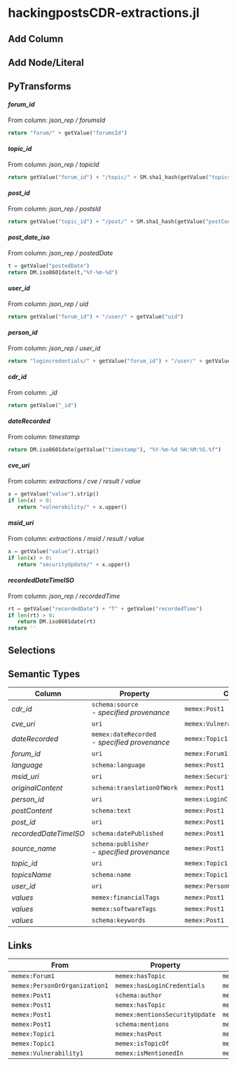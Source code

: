 # hackingpostsCDR-extractions.jl

## Add Column

## Add Node/Literal

## PyTransforms
#### _forum_id_
From column: _json_rep / forumsId_
``` python
return "forum/" + getValue("forumsId")
```

#### _topic_id_
From column: _json_rep / topicId_
``` python
return getValue("forum_id") + "/topic/" + SM.sha1_hash(getValue("topicsName"))
```

#### _post_id_
From column: _json_rep / postsId_
``` python
return getValue("topic_id") + "/post/" + SM.sha1_hash(getValue("postContent"))
```

#### _post_date_iso_
From column: _json_rep / postedDate_
``` python
t = getValue("postedDate")
return DM.iso8601date(t,"%Y-%m-%d")
```

#### _user_id_
From column: _json_rep / uid_
``` python
return getValue("forum_id") + "/user/" + getValue("uid")
```

#### _person_id_
From column: _json_rep / user_id_
``` python
return "logincredentials/" + getValue("forum_id") + "/user/" + getValue("uid")
```

#### _cdr_id_
From column: __id_
``` python
return getValue("_id")
```

#### _dateRecorded_
From column: _timestamp_
``` python
return DM.iso8601date(getValue("timestamp"), "%Y-%m-%d %H:%M:%S.%f")
```

#### _cve_uri_
From column: _extractions / cve / result / value_
``` python
x = getValue("value").strip()
if len(x) > 0:
   return "vulnerability/" + x.upper()
```

#### _msid_uri_
From column: _extractions / msid / result / value_
``` python
x = getValue("value").strip()
if len(x) > 0:
   return "securityUpdate/" + x.upper()
```

#### _recordedDateTimeISO_
From column: _json_rep / recordedTime_
``` python
rt = getValue("recordedDate") + "T" + getValue("recordedTime")
if len(rt) > 0:
   return DM.iso8601date(rt)
return ''
```


## Selections

## Semantic Types
| Column | Property | Class |
|  ----- | -------- | ----- |
| _cdr_id_ | `schema:source`<BR> - _specified provenance_ | `memex:Post1`|
| _cve_uri_ | `uri` | `memex:Vulnerability1`|
| _dateRecorded_ | `memex:dateRecorded`<BR> - _specified provenance_ | `memex:Topic1`|
| _forum_id_ | `uri` | `memex:Forum1`|
| _language_ | `schema:language` | `memex:Post1`|
| _msid_uri_ | `uri` | `memex:SecurityUpdate1`|
| _originalContent_ | `schema:translationOfWork` | `memex:Post1`|
| _person_id_ | `uri` | `memex:LoginCredentials1`|
| _postContent_ | `schema:text` | `memex:Post1`|
| _post_id_ | `uri` | `memex:Post1`|
| _recordedDateTimeISO_ | `schema:datePublished` | `memex:Post1`|
| _source_name_ | `schema:publisher`<BR> - _specified provenance_ | `memex:Post1`|
| _topic_id_ | `uri` | `memex:Topic1`|
| _topicsName_ | `schema:name` | `memex:Topic1`|
| _user_id_ | `uri` | `memex:PersonOrOrganization1`|
| _values_ | `memex:financialTags` | `memex:Post1`|
| _values_ | `memex:softwareTags` | `memex:Post1`|
| _values_ | `schema:keywords` | `memex:Post1`|


## Links
| From | Property | To |
|  --- | -------- | ---|
| `memex:Forum1` | `memex:hasTopic` | `memex:Topic1`|
| `memex:PersonOrOrganization1` | `memex:hasLoginCredentials` | `memex:LoginCredentials1`|
| `memex:Post1` | `schema:author` | `memex:PersonOrOrganization1`|
| `memex:Post1` | `memex:hasTopic` | `memex:Topic1`|
| `memex:Post1` | `memex:mentionsSecurityUpdate` | `memex:SecurityUpdate1`|
| `memex:Post1` | `schema:mentions` | `memex:Vulnerability1`|
| `memex:Topic1` | `memex:hasPost` | `memex:Post1`|
| `memex:Topic1` | `memex:isTopicOf` | `memex:Forum1`|
| `memex:Vulnerability1` | `memex:isMentionedIn` | `memex:Post1`|
